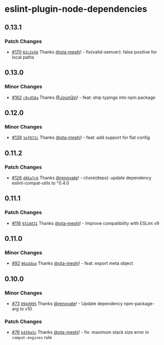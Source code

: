 # eslint-plugin-node-dependencies

## 0.13.1

### Patch Changes

- [#170](https://github.com/ota-meshi/eslint-plugin-node-dependencies/pull/170) [`02c2e56`](https://github.com/ota-meshi/eslint-plugin-node-dependencies/commit/02c2e5631b35102e9db7b93899a99837b13d6c72) Thanks [@ota-meshi](https://github.com/ota-meshi)! - fix(valid-semver): false positive for local paths

## 0.13.0

### Minor Changes

- [#162](https://github.com/ota-meshi/eslint-plugin-node-dependencies/pull/162) [`c9cd58a`](https://github.com/ota-meshi/eslint-plugin-node-dependencies/commit/c9cd58af432aae6b44b76f301108dda852f97579) Thanks [@JounQin](https://github.com/JounQin)! - feat: ship typings into npm package

## 0.12.0

### Minor Changes

- [#139](https://github.com/ota-meshi/eslint-plugin-node-dependencies/pull/139) [`1ef872c`](https://github.com/ota-meshi/eslint-plugin-node-dependencies/commit/1ef872cc32666bd1572f3f13c573392381105c71) Thanks [@ota-meshi](https://github.com/ota-meshi)! - feat: add support for flat config

## 0.11.2

### Patch Changes

- [#126](https://github.com/ota-meshi/eslint-plugin-node-dependencies/pull/126) [`d85a7c6`](https://github.com/ota-meshi/eslint-plugin-node-dependencies/commit/d85a7c647ab8437374d6adba222817abba94832d) Thanks [@renovate](https://github.com/apps/renovate)! - chore(deps): update dependency eslint-compat-utils to ^0.4.0

## 0.11.1

### Patch Changes

- [#116](https://github.com/ota-meshi/eslint-plugin-node-dependencies/pull/116) [`931dd31`](https://github.com/ota-meshi/eslint-plugin-node-dependencies/commit/931dd31d3623f8d90886a9f9442a09295f24acd7) Thanks [@ota-meshi](https://github.com/ota-meshi)! - Improve compatibility with ESLint v9

## 0.11.0

### Minor Changes

- [#92](https://github.com/ota-meshi/eslint-plugin-node-dependencies/pull/92) [`06a3daa`](https://github.com/ota-meshi/eslint-plugin-node-dependencies/commit/06a3daa15dd7f04f22eb79c86cd73c4969a6c8ae) Thanks [@ota-meshi](https://github.com/ota-meshi)! - feat: export meta object

## 0.10.0

### Minor Changes

- [#73](https://github.com/ota-meshi/eslint-plugin-node-dependencies/pull/73) [`894d995`](https://github.com/ota-meshi/eslint-plugin-node-dependencies/commit/894d995ce4bdc43aa5e386218f65d4e1f60d98a8) Thanks [@renovate](https://github.com/apps/renovate)! - Update dependency npm-package-arg to v10

### Patch Changes

- [#76](https://github.com/ota-meshi/eslint-plugin-node-dependencies/pull/76) [`b439a3c`](https://github.com/ota-meshi/eslint-plugin-node-dependencies/commit/b439a3c15dd9141aed9962ba68de53e4bfdfb76a) Thanks [@ota-meshi](https://github.com/ota-meshi)! - fix: maximum stack size error in `compat-engines` rule
